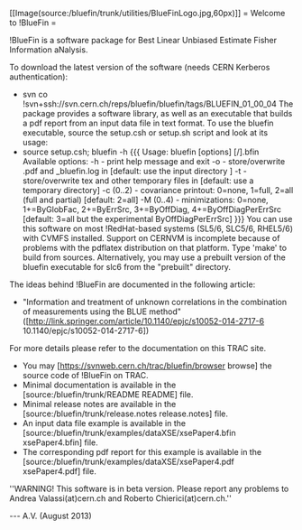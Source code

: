 [[Image(source:/bluefin/trunk/utilities/BlueFinLogo.jpg,60px)]] 
= Welcome to !BlueFin =

!BlueFin is a software package for Best Linear Unbiased Estimate Fisher Information aNalysis.

To download the latest version of the software (needs CERN Kerberos authentication):
   * svn co !svn+ssh://svn.cern.ch/reps/bluefin/bluefin/tags/BLUEFIN_01_00_04
The package provides a software library, as well as an executable that builds a pdf report from an input data file in text format. To use the bluefin executable, source the setup.csh or setup.sh script and look at its usage:
   * source setup.csh; bluefin -h
{{{
Usage: bluefin [options] [<indir>/]<infile>.bfin
  Available options:
    -h           - print help message and exit
    -o <outdir>  - store/overwrite <infile>.pdf and <infile>_bluefin.log in <outdir>
                   [default: use the input directory <indir>]
    -t <texdir>  - store/overwrite tex and other temporary files in <texdir>
                   [default: use a temporary directory]
    -c (0..2)    - covariance printout: 0=none, 1=full, 2=all (full and partial)
                   [default: 2=all]
    -M (0..4)    - minimizations: 0=none, 1+=ByGlobFac, 2+=ByErrSrc, 3+=ByOffDiag, 4+=ByOffDiagPerErrSrc
                   [default: 3=all but the experimental ByOffDiagPerErrSrc]
}}}
You can use this software on most !RedHat-based systems (SL5/6, SLC5/6, RHEL5/6) with CVMFS installed. Support on CERNVM is incomplete because of problems with the pdflatex distribution on that platform. Type 'make' to build from sources. Alternatively, you may use a prebuilt version of the bluefin executable for slc6 from the "prebuilt" directory.

The ideas behind !BlueFin are documented in the following article:
   * "Information and treatment of unknown correlations in the combination of measurements using the BLUE method" ([http://link.springer.com/article/10.1140/epjc/s10052-014-2717-6 10.1140/epjc/s10052-014-2717-6])

For more details please refer to the documentation on this TRAC site.
   * You may [https://svnweb.cern.ch/trac/bluefin/browser browse] the source code of !BlueFin on TRAC.
   * Minimal documentation is available in the [source:/bluefin/trunk/README README] file. 
   * Minimal release notes are available in the [source:/bluefin/trunk/release.notes release.notes] file.
   * An input data file example is available in the [source:/bluefin/trunk/examples/dataXSE/xsePaper4.bfin xsePaper4.bfin] file.
   * The corresponding pdf report for this example is available in the [source:/bluefin/trunk/examples/dataXSE/xsePaper4.pdf xsePaper4.pdf] file.

''WARNING! This software is in beta version. Please report any problems to Andrea Valassi(at)cern.ch and Roberto Chierici(at)cern.ch.''

--- A.V. (August 2013)